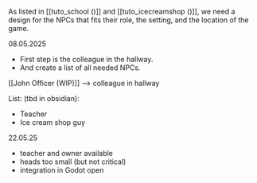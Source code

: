 As listed in [[tuto_school ()]] and [[tuto_icecreamshop ()]], we need a design for the NPCs that fits their role, the setting, and the location of the game.

08.05.2025
- First step is the colleague in the hallway.
- And create a list of all needed NPCs.

[[John Officer (WIP)]] --> colleague in hallway

List: (tbd in obsidian):
- Teacher
- Ice cream shop guy

22.05.25
- teacher and owner available
- heads too small (but not critical)
- integration in Godot open

